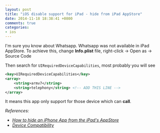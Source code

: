 ```yaml
---
layout: post
title: "iOS disable support for iPad - hide from iPad AppStore"
date: 2014-11-18 18:38:41 +0800
comments: true
categories: 
- ios
---
```


I'm sure you know about Whatsapp. Whatsapp was not available in iPad AppStore.
To achieve this, change **Info.plist** file, right-click -> Open as -> Source Code

Then search for `UIRequiredDeviceCapabilities`, most probably you will see

```xml Info.plist
<key>UIRequiredDeviceCapabilities</key>
<array>
    <string>armv7</string>
    <string>telephony</string> <!-- ADD THIS LINE -->
</array>
```

It means this app only support for those device which can **call**.

_References:_

- _[How to hide an iPhone App from the iPad's AppStore](http://stackoverflow.com/questions/26302092/how-to-hide-an-iphone-app-from-the-ipads-appstore/26302371#26302371)_
- _[Device Compatibility](https://developer.apple.com/library/ios/documentation/DeviceInformation/Reference/iOSDeviceCompatibility/DeviceCompatibilityMatrix/DeviceCompatibilityMatrix.html)_
